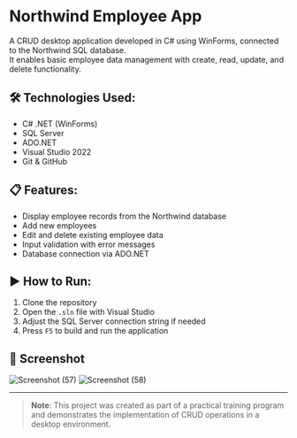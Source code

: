 # Northwind Employee App

A CRUD desktop application developed in C# using WinForms, connected to the Northwind SQL database.  
It enables basic employee data management with create, read, update, and delete functionality.

## 🛠 Technologies Used:
- C# .NET (WinForms)
- SQL Server
- ADO.NET
- Visual Studio 2022
- Git & GitHub

## 📋 Features:
- Display employee records from the Northwind database
- Add new employees
- Edit and delete existing employee data
- Input validation with error messages
- Database connection via ADO.NET

## ▶️ How to Run:
1. Clone the repository
2. Open the `.sln` file with Visual Studio
3. Adjust the SQL Server connection string if needed
4. Press `F5` to build and run the application

## 📸 Screenshot
![Screenshot (57)](https://github.com/user-attachments/assets/3ba1f090-5569-4ee7-8fe2-8610804a0b75)
![Screenshot (58)](https://github.com/user-attachments/assets/8a5602e3-c483-4ff8-be59-24a43d0095cb)

---

> **Note**: This project was created as part of a practical training program and demonstrates the implementation of CRUD operations in a desktop environment.
